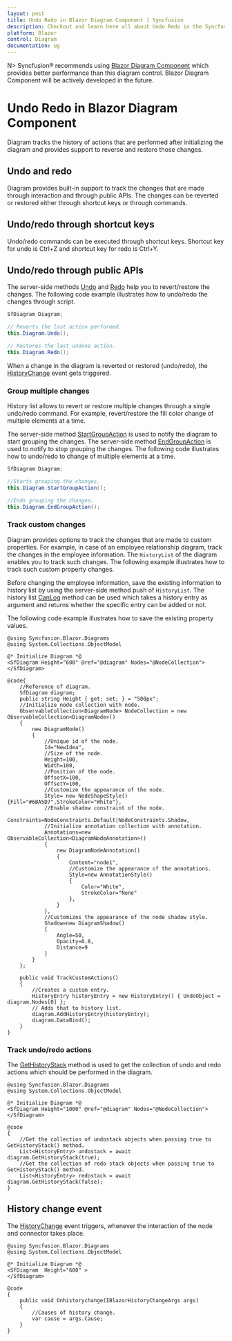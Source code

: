 ```yaml
---
layout: post
title: Undo Redo in Blazor Diagram Component | Syncfusion
description: Checkout and learn here all about Undo Redo in the Syncfusion Blazor Diagram component and much more.
platform: Blazor
control: Diagram
documentation: ug
---
```


N> Syncfusion&reg; recommends using [Blazor Diagram Component](https://blazor.syncfusion.com/documentation/diagram/getting-started) which provides better performance than this diagram control. Blazor Diagram Component will be actively developed in the future.

# Undo Redo in Blazor Diagram Component

Diagram tracks the history of actions that are performed after initializing the diagram and provides support to reverse and restore those changes.

## Undo and redo

Diagram provides built-in support to track the changes that are made through interaction and through public APIs. The changes can be reverted or restored either through shortcut keys or through commands.

## Undo/redo through shortcut keys

Undo/redo commands can be executed through shortcut keys. Shortcut key for undo is Ctrl+Z and shortcut key for redo is Ctrl+Y.

## Undo/redo through public APIs

The server-side methods [Undo](https://help.syncfusion.com/cr/blazor/Syncfusion.Blazor.Diagrams.SfDiagram.html#Syncfusion_Blazor_Diagrams_SfDiagram_Undo) and [Redo](https://help.syncfusion.com/cr/blazor/Syncfusion.Blazor.Diagrams.SfDiagram.html#Syncfusion_Blazor_Diagrams_SfDiagram_Redo) help you to revert/restore the changes. The following code example illustrates how to undo/redo the changes through script.

```csharp
SfDiagram Diagram;

// Reverts the last action performed.
this.Diagram.Undo();

// Restores the last undone action.
this.Diagram.Redo();
```

When a change in the diagram is reverted or restored (undo/redo), the [HistoryChange](https://help.syncfusion.com/cr/blazor/Syncfusion.Blazor.Diagrams.DiagramModel.html#Syncfusion_Blazor_Diagrams_DiagramModel_HistoryChange) event gets triggered.

### Group multiple changes

History list allows to revert or restore multiple changes through a single undo/redo command. For example, revert/restore the fill color change of multiple elements at a time.

The server-side method [StartGroupAction](https://help.syncfusion.com/cr/blazor/Syncfusion.Blazor.Diagrams.History.html#Syncfusion_Blazor_Diagrams_History_StartGroupAction) is used to notify the diagram to start grouping the changes. The server-side method [EndGroupAction](https://help.syncfusion.com/cr/blazor/Syncfusion.Blazor.Diagrams.History.html#Syncfusion_Blazor_Diagrams_History_EndGroupAction) is used to notify to stop grouping the changes. The following code illustrates how to undo/redo to change of multiple elements at a time.

```csharp
SfDiagram Diagram;

//Starts grouping the changes.
this.Diagram.StartGroupAction();

//Ends grouping the changes.
this.Diagram.EndGroupAction();
```

### Track custom changes

Diagram provides options to track the changes that are made to custom properties. For example, in case of an employee relationship diagram, track the changes in the employee information. The `HistoryList` of the diagram enables you to track such changes.
The following example illustrates how to track such custom property changes.

Before changing the employee information, save the existing information to history list by using the server-side method push of `HistoryList`. The history list [CanLog](https://help.syncfusion.com/cr/blazor/Syncfusion.Blazor.Diagrams.History.html#Syncfusion_Blazor_Diagrams_History_CanLog) method can be used which takes a history entry as argument and returns whether the specific entry can be added or not.

The following code example illustrates how to save the existing property values.

```cshtml
@using Syncfusion.Blazor.Diagrams
@using System.Collections.ObjectModel

@* Initialize Diagram *@
<SfDiagram Height="600" @ref="@diagram" Nodes="@NodeCollection">
</SfDiagram>

@code{
    //Reference of diagram.
    SfDiagram diagram;
    public string Height { get; set; } = "500px";
    //Initialize node collection with node.
    ObservableCollection<DiagramNode> NodeCollection = new ObservableCollection<DiagramNode>()
    {
        new DiagramNode()
        {
            //Unique id of the node.
            Id="NewIdea",
            //Size of the node.
            Height=100,
            Width=100,
            //Position of the node.
            OffsetX=100,
            OffsetY=100,
            //Customize the appearance of the node.
            Style= new NodeShapeStyle(){Fill="#6BA5D7",StrokeColor="White"},
            //Enable shadow constraint of the node.
            Constraints=NodeConstraints.Default|NodeConstraints.Shadow,
            //Initialize annotation collection with annotation.
            Annotations=new ObservableCollection<DiagramNodeAnnotation>()
            {
                new DiagramNodeAnnotation()
                {
                    Content="node1",
                    //Customize the appearance of the annotations.
                    Style=new AnnotationStyle()
                    {
                        Color="White",
                        StrokeColor="None"
                    },
                }
            },
            //Customizes the appearance of the node shadow style.
            Shadow=new DiagramShadow()
            {
                Angle=50,
                Opacity=0.8,
                Distance=9
            }
        }
    };

    public void TrackCustomActions()
    {
        //Creates a custom entry.
        HistoryEntry historyEntry = new HistoryEntry() { UndoObject = diagram.Nodes[0] };
        // Adds that to history list.
        diagram.AddHistoryEntry(historyEntry);
        diagram.DataBind();
    }
}
```

### Track undo/redo actions

The [GetHistoryStack](https://help.syncfusion.com/cr/blazor/Syncfusion.Blazor.Diagrams.SfDiagram.html#Syncfusion_Blazor_Diagrams_SfDiagram_GetHistoryStack_System_Boolean_) method is used to get the collection of undo and redo actions which should be performed in the diagram.

```cshtml
@using Syncfusion.Blazor.Diagrams
@using System.Collections.ObjectModel

@* Initialize Diagram *@
<SfDiagram Height="1000" @ref="@diagram" Nodes="@NodeCollection">
</SfDiagram>

@code
{
    //Get the collection of undostack objects when passing true to GetHistoryStack() method.
    List<HistoryEntry> undostack = await diagram.GetHistoryStack(true);
    //Get the collection of redo stack objects when passing true to GetHistoryStack() method.
    List<HistoryEntry> redostack = await diagram.GetHistoryStack(false);
}
```

## History change event

The [HistoryChange](https://help.syncfusion.com/cr/blazor/Syncfusion.Blazor.Diagrams.DiagramModel.html#Syncfusion_Blazor_Diagrams_DiagramModel_HistoryChange) event triggers, whenever the interaction of the node and connector takes place.

```cshtml
@using Syncfusion.Blazor.Diagrams
@using System.Collections.ObjectModel

@* Initialize Diagram *@
<SfDiagram  Height="600" >
</SfDiagram>

@code
{
    public void Onhistorychange(IBlazorHistoryChangeArgs args)
    {
        //Causes of history change.
        var cause = args.Cause;
    }
}
```